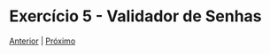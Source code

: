 # Exercício 5 - Validador de Senhas

[Anterior](../4-jogo-da-adivinhacao/README.md) | [Próximo](../6-lista-de-tarefas/README.md)